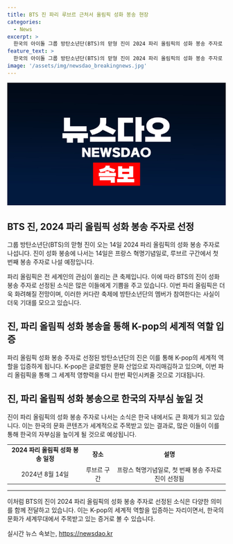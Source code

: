 ```yaml
---
title: BTS 진 파리 루브르 근처서 올림픽 성화 봉송 현장
categories:
  - News
excerpt: >
  한국의 아이돌 그룹 방탄소년단(BTS)의 맏형 진이 2024 파리 올림픽의 성화 봉송 주자로 선정되었습니다. 해당 이벤트는 프랑스 혁명기념일인 14일에 열리며, 진은 루브르 구간에서 첫 번째 봉송 주자로 등장할 예정입니다.
feature_text: >
  한국의 아이돌 그룹 방탄소년단(BTS)의 맏형 진이 2024 파리 올림픽의 성화 봉송 주자로 선정되었습니다. 해당 이벤트는 프랑스 혁명기념일인 14일에 열리며, 진은 루브르 구간에서 첫 번째 봉송 주자로 등장할 예정입니다.
image: '/assets/img/newsdao_breakingnews.jpg'
---
```


<p><img src="/assets/img/newsdao_breakingnews.jpg" alt="flaretime 속보" /></p>

<h2 data-ke-size="size26">BTS 진, 2024 파리 올림픽 성화 봉송 주자로 선정</h2>

<p data-ke-size="size16">그룹 방탄소년단(BTS)의 맏형 진이 오는 14일 2024 파리 올림픽의 성화 봉송 주자로 나섭니다. 진이 성화 봉송에 나서는 14일은 프랑스 혁명기념일로, 루브르 구간에서 첫 번째 봉송 주자로 나설 예정입니다.</p>

<p data-ke-size="size16">파리 올림픽은 전 세계인의 관심이 쏠리는 큰 축제입니다. 이에 따라 BTS의 진이 성화 봉송 주자로 선정된 소식은 많은 이들에게 기쁨을 주고 있습니다. 이번 파리 올림픽은 더욱 화려해질 전망이며, 이러한 커다란 축제에 방탄소년단의 멤버가 참여한다는 사실이 더욱 기대를 모으고 있습니다.</p>

<h2 data-ke-size="size26">진, 파리 올림픽 성화 봉송을 통해 K-pop의 세계적 역할 입증</h2>

<p data-ke-size="size16">파리 올림픽 성화 봉송 주자로 선정된 방탄소년단의 진은 이를 통해 K-pop의 세계적 역할을 입증하게 됩니다. K-pop은 글로벌한 문화 산업으로 자리매김하고 있으며, 이번 파리 올림픽을 통해 그 세계적 영향력을 다시 한번 확인시켜줄 것으로 기대됩니다.</p>

<h2 data-ke-size="size26">진, 파리 올림픽 성화 봉송으로 한국의 자부심 높일 것</h2>

<p data-ke-size="size16">진이 파리 올림픽의 성화 봉송 주자로 나서는 소식은 한국 내에서도 큰 화제가 되고 있습니다. 이는 한국의 문화 콘텐츠가 세계적으로 주목받고 있는 결과로, 많은 이들이 이를 통해 한국의 자부심을 높이게 될 것으로 예상됩니다.</p>

<table>
    <tr>
        <td style="text-align: center; height: 17px;"><b>2024 파리 올림픽 성화 봉송 일정</b></td>
        <td style="text-align: center; height: 17px;"><b>장소</b></td>
        <td style="text-align: center; height: 17px;"><b>설명</b></td>
    </tr>
    <tr>
        <td style="text-align: center; height: 17px;">2024년 8월 14일</td>
        <td style="text-align: center; height: 17px;">루브르 구간</td>
        <td style="text-align: center; height: 17px;">프랑스 혁명기념일로, 첫 번째 봉송 주자로 진이 선정됨</td>
    </tr>
</table>

<hr>

<p data-ke-size="size16">이처럼 BTS의 진이 2024 파리 올림픽의 성화 봉송 주자로 선정된 소식은 다양한 의미를 함께 전달하고 있습니다. 이는 K-pop의 세계적 역할을 입증하는 자리이면서, 한국의 문화가 세계무대에서 주목받고 있는 증거로 볼 수 있습니다.</p>
실시간 뉴스 속보는, <a href="https://newsdao.kr" rel="dofollow">https://newsdao.kr</a>


